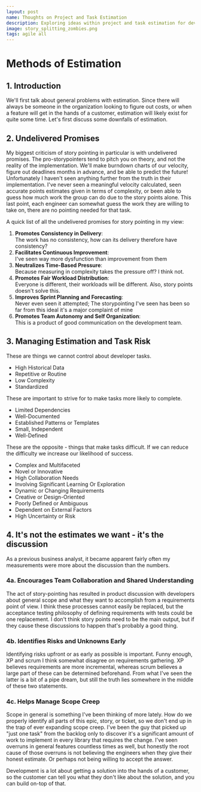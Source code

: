 ```yaml
---
layout: post
name: Thoughts on Project and Task Estimation
description: Exploring ideas within project and task estimation for development  
image: story_splitting_zombies.png
tags: agile all
---
```


# Methods of Estimation

## 1. Introduction
We'll first talk about general problems with estimation. Since there will always be someone in the organization looking
to figure out costs, or when a feature will get in the hands of a customer, estimation will likely exist for quite some 
time. Let's first discuss some downfalls of estimation.

## 2. Undelivered Promises
My biggest criticism of story pointing in particular is with undelivered promises. The pro-storypointers tend to pitch you
on theory, and not the reality of the implementation. We'll make burndown charts of our velocity, figure out deadlines months
in advance, and be able to predict the future! Unfortunately I haven't seen anything further from the truth in their implementation.
I've never seen a meaningful velocity calculated, seen accurate points estimates given in terms of complexity, or been able
to guess how much work the group can do due to the story points alone. This last point, each engineer can somewhat guess
the work they are willing to take on, there are no pointing needed for that task.

A quick list of all the undelivered promises for story pointing in my view:
1. **Promotes Consistency in Delivery**:  
   The work has no consistency, how can its delivery therefore have consistency?
2. **Facilitates Continuous Improvement**:  
   I've seen way more dysfunction than improvement from them
3. **Neutralizes Time-Based Pressure**:  
   Because measuring in complexity takes the pressure off? I think not.
4. **Promotes Fair Workload Distribution**:   
   Everyone is different, their workloads will be different. Also, story points doesn't solve this.
5. **Improves Sprint Planning and Forecasting**:   
   Never even seen it attempted; The storypointing I've seen has been so far from this ideal it's a major complaint of mine
6. **Promotes Team Autonomy and Self Organization**:   
   This is a product of good communication on the development team.

## 3. Managing Estimation and Task Risk
These are things we cannot control about developer tasks.

* High Historical Data  
* Repetitive or Routine   
* Low Complexity 
* Standardized

These are important to strive for to make tasks more likely to complete.

* Limited Dependencies  
* Well-Documented   
* Established Patterns or Templates  
* Small, Independent   
* Well-Defined   

These are the opposite - things that make tasks difficult. If we can reduce the difficulty we increase our likelihood
of success.

* Complex and Multifaceted 
* Novel or Innovative 
* High Collaboration Needs
* Involving Significant Learning Or Exploration
* Dynamic or Changing Requirements
* Creative or Design-Oriented 
* Poorly Defined or Ambiguous 
* Dependent on External Factors
* High Uncertainty or Risk

## 4. It's not the estimates we want - it's the discussion

As a previous business analyst, it became apparent fairly often my measurements were more about the discussion than the
numbers.

### 4a. Encourages Team Collaboration and Shared Understanding
The act of story-pointing has resulted in product discussion with developers about general scope and what they want to
accomplish from a requirements point of view. I think these processes cannot easily be replaced, but the acceptance testing
philosophy of defining requirements with tests could be one replacement. I don't think story points need to be the main
output, but if they cause these discussions to happen that's probably a good thing.

### 4b. Identifies Risks and Unknowns Early
Identifying risks upfront or as early as possible is important. Funny enough, XP and scrum I think somewhat disagree on
requirements gathering. XP believes requirements are more incremental, whereas scrum believes a large part of these can
be determined beforehand. From what I've seen the latter is a bit of a pipe dream, but still the truth lies somewhere in
the middle of these two statements.

### 4c. Helps Manage Scope Creep
Scope in general is something I've been thinking of more lately. How do we properly identify all parts of this epic,
story, or ticket, so we don't end up in the trap of ever expanding scope creep. I've been the guy that picked up "just one task"
from the backlog only to discover it's a significant amount of work to implement in every library that requires the change.
I've seen overruns in general features countless times as well, but honestly the root cause of those overruns is not believing
the engineers when they give their honest estimate. Or perhaps not being willing to accept the answer.

Development is a lot about getting a solution into the hands of a customer, so the customer can tell you what they don't
like about the solution, and you can build on-top of that.
